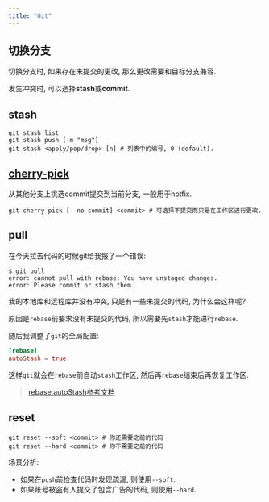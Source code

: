 ```yaml
---
title: "Git"
---
```


## 切换分支

切换分支时, 如果存在未提交的更改, 那么更改需要和目标分支兼容.

发生冲突时, 可以选择**stash**或**commit**.

## stash

```shell
git stash list
git stash push [-m "msg"]
git stash <apply/pop/drop> [n] # 列表中的编号, 0 (default).
```

## [cherry-pick](https://www.git-tower.com/learn/git/faq/cherry-pick)

从其他分支上挑选commit提交到当前分支, 一般用于hotfix.

```shell
git cherry-pick [--no-commit] <commit> # 可选择不提交而只是在工作区进行更改.
```

## pull

在今天拉去代码的时候git给我报了一个错误:

```shell
$ git pull
error: cannot pull with rebase: You have unstaged changes.
error: Please commit or stash them.
```

我的本地库和远程库并没有冲突, 只是有一些未提交的代码, 为什么会这样呢?

原因是`rebase`前要求没有未提交的代码, 所以需要先`stash`才能进行`rebase`.

随后我调整了`git`的全局配置:

```toml
[rebase]
autoStash = true
```

这样`git`就会在`rebase`前自动`stash`工作区, 然后再`rebase`结束后再恢复工作区.

> [rebase.autoStash参考文档](https://git-scm.com/docs/git-config#Documentation/git-config.txt-rebaseautoStash)

## reset

```shell
git reset --soft <commit> # 你还需要之前的代码
git reset --hard <commit> # 你不需要之前的代码
```

场景分析:

* 如果在`push`前检查代码时发现疏漏, 则使用`--soft`.
* 如果账号被盗有人提交了包含广告的代码, 则使用`--hard`.
